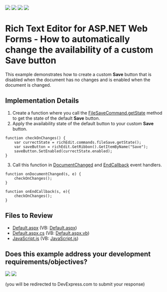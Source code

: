 <!-- default badges list -->
![](https://img.shields.io/endpoint?url=https://codecentral.devexpress.com/api/v1/VersionRange/128545542/17.1.7%2B)
[![](https://img.shields.io/badge/Open_in_DevExpress_Support_Center-FF7200?style=flat-square&logo=DevExpress&logoColor=white)](https://supportcenter.devexpress.com/ticket/details/T576860)
[![](https://img.shields.io/badge/📖_How_to_use_DevExpress_Examples-e9f6fc?style=flat-square)](https://docs.devexpress.com/GeneralInformation/403183)
[![](https://img.shields.io/badge/💬_Leave_Feedback-feecdd?style=flat-square)](#does-this-example-address-your-development-requirementsobjectives)
<!-- default badges end -->

# Rich Text Editor for ASP.NET Web Forms - How to automatically change the availability of a custom Save button


This example demonstrates how to create a custom **Save** button that is disabled when the document has no changes and is enabled when the document is changed.

## Implementation Details

1. Create a function where you call the [FileSaveCommand.getState](https://docs.devexpress.com/AspNet/js-FileSaveCommand.getState) method to get the state of the default **Save** button.
2. Apply the availability state of the default button to your custom **Save** button.

```jscript
function checkOnChanges() {
    var currectState = richEdit.commands.fileSave.getState();
    var saveButton = richEdit.GetRibbon().GetItemByName("Save");
    saveButton.SetEnabled(currectState.enabled);
}
```

3. Call this function in [DocumentChanged](https://docs.devexpress.com/AspNet/js-ASPxClientRichEdit.DocumentChanged) and [EndCallback](https://docs.devexpress.com/AspNet/js-ASPxClientRichEdit.EndCallback) event handlers.

```jscript
function onDocumentChanged(s, e) {
    checkOnChanges();
}

function onEndCallback(s, e){
    checkOnChanges();
}
```

## Files to Review

* [Default.aspx](./CS/Default.aspx) (VB: [Default.aspx](./VB/Default.aspx))
* [Default.aspx.cs](./CS/Default.aspx.cs) (VB: [Default.aspx.vb](./VB/Default.aspx.vb))
* [JavaScript.js](./CS/JavaScript.js) (VB: [JavaScript.js](./VB/JavaScript.js))
<!-- feedback -->
## Does this example address your development requirements/objectives?

[<img src="https://www.devexpress.com/support/examples/i/yes-button.svg"/>](https://www.devexpress.com/support/examples/survey.xml?utm_source=github&utm_campaign=asp-net-web-forms-richedit-custom-save-button&~~~was_helpful=yes) [<img src="https://www.devexpress.com/support/examples/i/no-button.svg"/>](https://www.devexpress.com/support/examples/survey.xml?utm_source=github&utm_campaign=asp-net-web-forms-richedit-custom-save-button&~~~was_helpful=no)

(you will be redirected to DevExpress.com to submit your response)
<!-- feedback end -->
